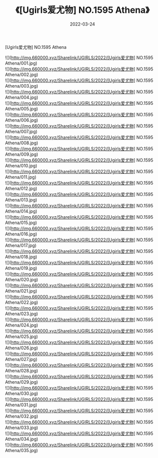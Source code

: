 ﻿---
layout: post
title:  《[Ugirls爱尤物] NO.1595 Athena》
date:   2022-03-24
img: http://img.660000.xyz/Sharelink/UGIRLS/2022/[Ugirls爱尤物] NO.1595 Athena/000.jpg
categories: [美女, 清纯, 唯美]
---

[Ugirls爱尤物] NO.1595 Athena

 ![](http://img.660000.xyz/Sharelink/UGIRLS/2022/[Ugirls爱尤物] NO.1595 Athena/001.jpg) <br>![](http://img.660000.xyz/Sharelink/UGIRLS/2022/[Ugirls爱尤物] NO.1595 Athena/002.jpg) <br>![](http://img.660000.xyz/Sharelink/UGIRLS/2022/[Ugirls爱尤物] NO.1595 Athena/003.jpg) <br>![](http://img.660000.xyz/Sharelink/UGIRLS/2022/[Ugirls爱尤物] NO.1595 Athena/004.jpg) <br>![](http://img.660000.xyz/Sharelink/UGIRLS/2022/[Ugirls爱尤物] NO.1595 Athena/005.jpg) <br>![](http://img.660000.xyz/Sharelink/UGIRLS/2022/[Ugirls爱尤物] NO.1595 Athena/006.jpg) <br>![](http://img.660000.xyz/Sharelink/UGIRLS/2022/[Ugirls爱尤物] NO.1595 Athena/007.jpg) <br>![](http://img.660000.xyz/Sharelink/UGIRLS/2022/[Ugirls爱尤物] NO.1595 Athena/008.jpg) <br>![](http://img.660000.xyz/Sharelink/UGIRLS/2022/[Ugirls爱尤物] NO.1595 Athena/009.jpg) <br>![](http://img.660000.xyz/Sharelink/UGIRLS/2022/[Ugirls爱尤物] NO.1595 Athena/010.jpg) <br>![](http://img.660000.xyz/Sharelink/UGIRLS/2022/[Ugirls爱尤物] NO.1595 Athena/011.jpg) <br>![](http://img.660000.xyz/Sharelink/UGIRLS/2022/[Ugirls爱尤物] NO.1595 Athena/012.jpg) <br>![](http://img.660000.xyz/Sharelink/UGIRLS/2022/[Ugirls爱尤物] NO.1595 Athena/013.jpg) <br>![](http://img.660000.xyz/Sharelink/UGIRLS/2022/[Ugirls爱尤物] NO.1595 Athena/014.jpg) <br>![](http://img.660000.xyz/Sharelink/UGIRLS/2022/[Ugirls爱尤物] NO.1595 Athena/015.jpg) <br>![](http://img.660000.xyz/Sharelink/UGIRLS/2022/[Ugirls爱尤物] NO.1595 Athena/016.jpg) <br>![](http://img.660000.xyz/Sharelink/UGIRLS/2022/[Ugirls爱尤物] NO.1595 Athena/017.jpg) <br>![](http://img.660000.xyz/Sharelink/UGIRLS/2022/[Ugirls爱尤物] NO.1595 Athena/018.jpg) <br>![](http://img.660000.xyz/Sharelink/UGIRLS/2022/[Ugirls爱尤物] NO.1595 Athena/019.jpg) <br>![](http://img.660000.xyz/Sharelink/UGIRLS/2022/[Ugirls爱尤物] NO.1595 Athena/020.jpg) <br>![](http://img.660000.xyz/Sharelink/UGIRLS/2022/[Ugirls爱尤物] NO.1595 Athena/021.jpg) <br>![](http://img.660000.xyz/Sharelink/UGIRLS/2022/[Ugirls爱尤物] NO.1595 Athena/022.jpg) <br>![](http://img.660000.xyz/Sharelink/UGIRLS/2022/[Ugirls爱尤物] NO.1595 Athena/023.jpg) <br>![](http://img.660000.xyz/Sharelink/UGIRLS/2022/[Ugirls爱尤物] NO.1595 Athena/024.jpg) <br>![](http://img.660000.xyz/Sharelink/UGIRLS/2022/[Ugirls爱尤物] NO.1595 Athena/025.jpg) <br>![](http://img.660000.xyz/Sharelink/UGIRLS/2022/[Ugirls爱尤物] NO.1595 Athena/026.jpg) <br>![](http://img.660000.xyz/Sharelink/UGIRLS/2022/[Ugirls爱尤物] NO.1595 Athena/027.jpg) <br>![](http://img.660000.xyz/Sharelink/UGIRLS/2022/[Ugirls爱尤物] NO.1595 Athena/028.jpg) <br>![](http://img.660000.xyz/Sharelink/UGIRLS/2022/[Ugirls爱尤物] NO.1595 Athena/029.jpg) <br>![](http://img.660000.xyz/Sharelink/UGIRLS/2022/[Ugirls爱尤物] NO.1595 Athena/030.jpg) <br>![](http://img.660000.xyz/Sharelink/UGIRLS/2022/[Ugirls爱尤物] NO.1595 Athena/031.jpg) <br>![](http://img.660000.xyz/Sharelink/UGIRLS/2022/[Ugirls爱尤物] NO.1595 Athena/032.jpg) <br>![](http://img.660000.xyz/Sharelink/UGIRLS/2022/[Ugirls爱尤物] NO.1595 Athena/033.jpg) <br>![](http://img.660000.xyz/Sharelink/UGIRLS/2022/[Ugirls爱尤物] NO.1595 Athena/034.jpg) <br>![](http://img.660000.xyz/Sharelink/UGIRLS/2022/[Ugirls爱尤物] NO.1595 Athena/035.jpg) <br>